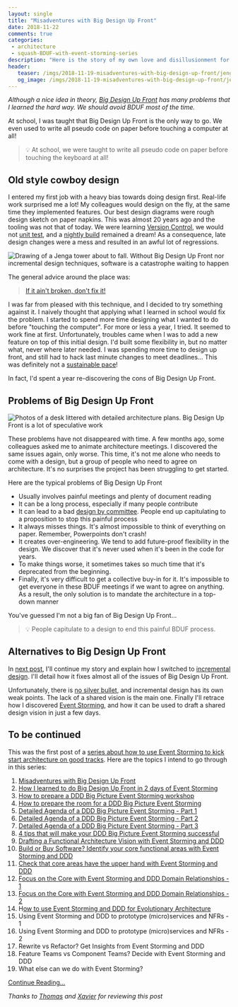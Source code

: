 ```yaml
---
layout: single
title: "Misadventures with Big Design Up Front"
date: 2018-11-22
comments: true
categories:
 - architecture
 - squash-BDUF-with-event-storming-series
description: "Here is the story of my own love and disillusionment for Big Design Up Front. BDUF has many problems that I learned the hard way. We should avoid BDUF most of the time. This is the first post in a series explaining how Event Storming and incremental design form a better alternative to BDUF."
header:
   teaser: /imgs/2018-11-19-misadventures-with-big-design-up-front/jenga-tower-teaser.jpeg
   og_image: /imgs/2018-11-19-misadventures-with-big-design-up-front/jenga-tower-og.jpeg
---
```

_Although a nice idea in theory, [Big Design Up Front](https://en.wikipedia.org/wiki/Big_Design_Up_Front) has many problems that I learned the hard way. We should avoid BDUF most of the time._

At school, I was taught  that Big Design Up Front is the only way to go. We even used to write all pseudo code on paper before touching a computer at all!

> 💡 At school, we were taught to write all pseudo code on paper before touching the keyboard at all!

## Old style cowboy design

I entered my first job with a heavy bias towards doing design first. Real-life work surprised me a lot! My colleagues would design on the fly, at the same time they implemented features. Our best design diagrams were rough design sketch on paper napkins. This was almost 20 years ago and the tooling was not that of today. We were learning [Version Control](https://en.wikipedia.org/wiki/Version_control), we would not [unit test](https://en.wikipedia.org/wiki/Unit_testing), and a [nightly build](https://en.wikipedia.org/wiki/Daily_build) remained a dream! As a consequence, late design changes were a mess and resulted in an awful lot of regressions.

![Drawing of a Jenga tower about to fall. Without Big Design Up Front nor incremental design techniques, software is a catastrophe waiting to happen]({{site.url}}/imgs/2018-11-19-misadventures-with-big-design-up-front/jenga-tower.jpeg)

The general advice around the place was:

> [If it ain't broken, don't fix it!](https://idioms.thefreedictionary.com/if+it%27s+not+broke%2C+don%27t+fix+it)

I was far from pleased with this technique, and I decided to try something against it. I naively thought that applying what I learned in school would fix the problem. I started to spend more time designing what I wanted to do before "touching the computer". For more or less a year, I tried. It seemed to work fine at first. Unfortunately, troubles came when I was to add a new feature on top of this initial design. I'd built some flexibility in, but no matter what, never where later needed. I was spending more time to design up front, and still had to hack last minute changes to meet deadlines... This was definitely not a [sustainable pace](https://www.agilealliance.org/glossary/sustainable/#q=~(infinite~false~filters~(postType~(~'page~'post~'aa_book~'aa_event_session~'aa_experience_report~'aa_glossary~'aa_research_paper~'aa_video)~tags~(~'sustainable*20pace))~searchTerm~'~sort~false~sortDirection~'asc~page~1))!

In fact, I'd spent a year re-discovering the cons of Big Design Up Front.

## Problems of Big Design Up Front

![Photos of a desk littered with detailed architecture plans. Big Design Up Front is a lot of speculative work]({{site.url}}/imgs/2018-11-19-misadventures-with-big-design-up-front/architecture-plans.jpg)

These problems have not disappeared with time. A few months ago, some colleagues asked me to animate architecture meetings. I discovered the same issues again, only worse. This time, it's not me alone who needs to come with a design, but a group of people who need to agree on architecture. It's no surprises the project has been struggling to get started.

Here are the typical problems of Big Design Up Front

*   Usually involves painful meetings and plenty of document reading
*   It can be a long process, especially if many people contribute
*   It can lead to a bad [design by committee](https://en.wikipedia.org/wiki/Design_by_committee). People end up capitulating to a proposition to stop this painful process
*   It always misses things. It's almost impossible to think of everything on paper. Remember, Powerpoints don't crash!
*   It creates over-engineering. We tend to add future-proof flexibility in the design. We discover that it's never used when it's been in the code for years.
*   To make things worse, it sometimes takes so much time that it's deprecated from the beginning.
*   Finally, it's very difficult to get a collective buy-in for it. It's impossible to get everyone in these BDUF meetings if we want to agree on anything. As a result, the only solution is to mandate the architecture in a top-down manner

You've guessed I'm not a big fan of Big Design Up Front...

> 💡 People capitulate to a design to end this painful BDUF process.

## Alternatives to Big Design Up Front

In [next post](/how-to-squash-big-design-up-front-in-a-few-days-with-event-storming/), I'll continue my story and explain how I switched to [incremental design](https://www.jamesshore.com/Agile-Book/incremental_design.html). I'll detail how it fixes almost all of the issues of Big Design Up Front.

Unfortunately, there is [no silver bullet](https://en.wikipedia.org/wiki/No_Silver_Bullet), and incremental design has its own weak points. The lack of a shared vision is the main one. Finally I'll retrace how I discovered [Event Storming](https://www.eventstorming.com/), and how it can be used to draft a shared design vision in just a few days.

## To be continued

This was the first post of a [series about how to use Event Storming to kick start architecture on good tracks](/categories/#squash-bduf-with-event-storming-series). Here are the topics I intend to go through in this series:

1.   [Misadventures with Big Design Up Front](/misadventures-with-big-design-up-front/)
1.   [How I learned to do Big Design Up Front in 2 days of Event Storming](/how-to-squash-big-design-up-front-in-a-few-days-with-event-storming/)
1.   [How to prepare a DDD Big Picture Event Storming workshop](/how-to-prepare-a-ddd-big-picture-event-storming-workshop/)
1.   [How to prepare the room for a DDD Big Picture Event Storming](/how-to-prepare-the-room-for-a-ddd-big-picture-event-storming/)
1.   [Detailed Agenda of a DDD Big Picture Event Storming - Part 1](/detailed-agenda-of-a-ddd-big-picture-event-storming-part-1/)
1.   [Detailed Agenda of a DDD Big Picture Event Storming - Part 2](/detailed-agenda-of-a-ddd-big-picture-event-storming-part-2/)
1.   [Detailed Agenda of a DDD Big Picture Event Storming - Part 3](/detailed-agenda-of-a-ddd-big-picture-event-storming-part-3/)
1.   [4 tips that will make your DDD Big Picture Event Storming successful](/4-tips-that-will-make-your-ddd-big-picture-event-storming-successful/)
1.   [Drafting a Functional Architecture Vision with Event Storming and DDD](/drafting-a-functional-architecture-vision-with-ddd-event-storming-part-1/)
1.   [Build or Buy Software? Identify your core functional areas with Event Storming and DDD](/build-or-buy-software-identify-your-core-functional-areas-with-event-storming-and-ddd/)
1.   [Check that core areas have the upper hand with Event Storming and DDD](/check-that-core-areas-have-the-upper-hand-with-event-storming-and-ddd/)
1.   [Focus on the Core with Event Storming and DDD Domain Relationships - 1](/focus-on-core-domain-with-relationships-from-ddd-and-event-storming/)
1.   [Focus on the Core with Event Storming and DDD Domain Relationships - 2](/focus-on-core-domain-with-relationships-from-ddd-and-event-storming-part-2/)
1.   H[ow to use Event Storming and DDD for Evolutionary Architecture](/how-to-use-event-storming-and-ddd-for-evolutionary-architecture/)
1.   Using Event Storming and DDD to prototype (micro)services and NFRs - 1
1.   Using Event Storming and DDD to prototype (micro)services and NFRs - 2
1.   Rewrite vs Refactor? Get Insights from Event Storming and DDD
1.   Feature Teams vs Component Teams? Decide with Event Storming and DDD
1.   What else can we do with Event Storming?

[Continue Reading...](/how-to-squash-big-design-up-front-in-a-few-days-with-event-storming/)

_Thanks to [Thomas](https://twitter.com/tpierrain?lang=en) and [Xavier](https://twitter.com/xcorail?lang=en) for reviewing this post_